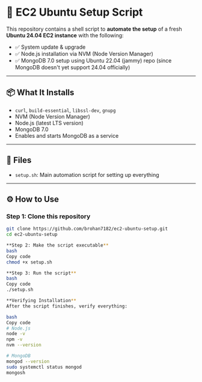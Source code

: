 # 🚀 EC2 Ubuntu Setup Script

This repository contains a shell script to **automate the setup** of a fresh **Ubuntu 24.04 EC2 instance** with the following:

- ✅ System update & upgrade
- ✅ Node.js installation via NVM (Node Version Manager)
- ✅ MongoDB 7.0 setup using Ubuntu 22.04 (jammy) repo (since MongoDB doesn't yet support 24.04 officially)

---

## 📦 What It Installs

- `curl`, `build-essential`, `libssl-dev`, `gnupg`
- NVM (Node Version Manager)
- Node.js (latest LTS version)
- MongoDB 7.0
- Enables and starts MongoDB as a service

---

## 📁 Files

- `setup.sh`: Main automation script for setting up everything

---

## ⚙️ How to Use

### Step 1: Clone this repository

```bash
git clone https://github.com/brohan7182/ec2-ubuntu-setup.git
cd ec2-ubuntu-setup

**Step 2: Make the script executable**
bash
Copy code
chmod +x setup.sh

**Step 3: Run the script**
bash
Copy code
./setup.sh

**Verifying Installation**
After the script finishes, verify everything:

bash
Copy code
# Node.js
node -v
npm -v
nvm --version

# MongoDB
mongod --version
sudo systemctl status mongod
mongosh
